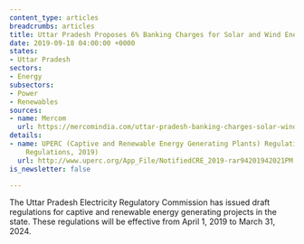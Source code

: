 ```yaml
---
content_type: articles
breadcrumbs: articles
title: Uttar Pradesh Proposes 6% Banking Charges for Solar and Wind Energy
date: 2019-09-18 04:00:00 +0000
states:
- Uttar Pradesh
sectors:
- Energy
subsectors:
- Power
- Renewables
sources:
- name: Mercom
  url: https://mercomindia.com/uttar-pradesh-banking-charges-solar-wind/
details:
- name: UPERC (Captive and Renewable Energy Generating Plants) Regulations, 2019(CRE
    Regulations, 2019)
  url: http://www.uperc.org/App_File/NotifiedCRE_2019-rar94201942021PM.rar
is_newsletter: false

---
```

The Uttar Pradesh Electricity Regulatory Commission has issued draft regulations for captive and renewable energy generating projects in the state. These regulations will be effective from April 1, 2019 to March 31, 2024.

